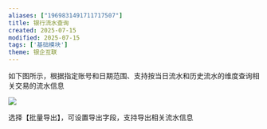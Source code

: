 ```yaml
---
aliases: ["1969831491711717507"]
title: 银行流水查询
created: 2025-07-15
modified: 2025-07-15
tags: ['基础模块']
theme: 银企互联
---
```


如下图所示，根据指定账号和日期范围、支持按当日流水和历史流水的维度查询相关交易的流水信息

![](https://myhelpdoc.oss-cn-heyuan.aliyuncs.com/mdimages/433c83965597cbb68f6523195a3f9273.jpg)

选择【批量导出】，可设置导出字段，支持导出相关流水信息


